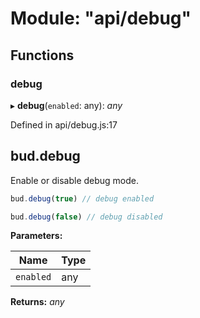 # Module: "api/debug"

## Functions

###  debug

▸ **debug**(`enabled`: any): *any*

Defined in api/debug.js:17

## bud.debug

Enable or disable debug mode.

```js
bud.debug(true) // debug enabled
```

```js
bud.debug(false) // debug disabled
```

**Parameters:**

Name | Type |
------ | ------ |
`enabled` | any |

**Returns:** *any*
